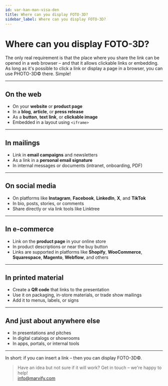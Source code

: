 ```yaml
---
id: var-kan-man-visa-den
title: Where can you display FOTO-3D?
sidebar_label: Where can you display FOTO-3D?
---
```

# Where can you display FOTO-3D?

The only real requirement is that the place where you share the link can be opened in a web browser – and that it allows clickable links or embedding.  
As long as it's possible to click a link or display a page in a browser, you can use PHOTO-3D© there. Simple!


---

## On the web

- On your **website** or **product page**
- In a **blog**, **article**, or **press release**
- As a **button**, **text link**, or **clickable image**
- Embedded in a layout using `<iframe>`

---

## In mailings

- Link in **email campaigns** and newsletters  
- As a link in a **personal email signature**  
- In internal messages or documents (intranet, onboarding, PDF)

---

## On social media

- On platforms like **Instagram**, **Facebook**, **LinkedIn**, **X**, and **TikTok**  
- In bio, posts, stories, or comments  
- Share directly or via link tools like Linktree

---

## In e-commerce

- Link on the **product page** in your online store  
- In product descriptions or near the buy button  
- Links are supported in platforms like **Shopify**, **WooCommerce**, **Squarespace**, **Magento**, **Webflow**, and others

---

## In printed material

- Create a **QR code** that links to the presentation  
- Use it on packaging, in-store materials, or trade show mailings  
- Add it to menus, labels, or signs

---

## And just about anywhere else

- In presentations and pitches  
- In digital catalogs or showrooms  
- In apps, portals, or internal tools

---

In short: if you can insert a link – then you can display FOTO-3D©.

> Have an idea but not sure if it will work? Get in touch – we're happy to help!  
> [info@marvify.com](mailto:info@marvify.com)

